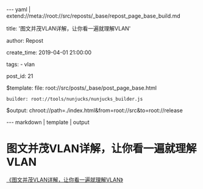 --- yaml | extend://meta://root://src/reposts/_base/repost_page_base_build.md

title: '图文并茂VLAN详解，让你看一遍就理解VLAN'

author: Repost

create_time: 2019-04-01 21:00:00

tags:
    - vlan

post_id: 21

$template:
    file: root://src/posts/_base/post_page_base.html

    builder: root://tools/nunjucks/nunjucks_builder.js

$output: chroot://path=./index.html&from=root://src&to=root://release

--- markdown | template | output
# 图文并茂VLAN详解，让你看一遍就理解VLAN
[《图文并茂VLAN详解，让你看一遍就理解VLAN》](https://blog.51cto.com/6930123/2115373)
